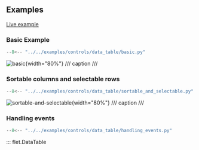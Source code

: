 ## Examples

[Live example](https://flet-controls-gallery.fly.dev/layout/datatable)

### Basic Example

```python
--8<-- "../../examples/controls/data_table/basic.py"
```

![basic](../../examples/controls/data_table/media/basic.png){width="80%"}
/// caption
///

### Sortable columns and selectable rows

```python
--8<-- "../../examples/controls/data_table/sortable_and_selectable.py"
```

![sortable-and-selectable](../../examples/controls/data_table/media/sortable_and_selectable.png){width="80%"}
/// caption
///

### Handling events

```python
--8<-- "../../examples/controls/data_table/handling_events.py"
```
::: flet.DataTable
